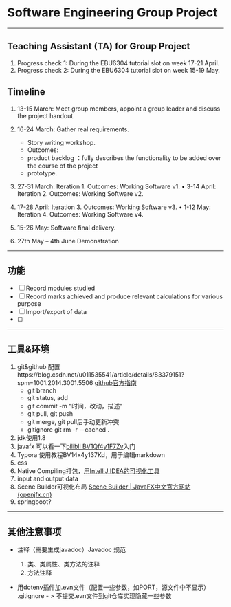# Software Engineering Group Project

------

## **Teaching Assistant (TA) for Group Project**

1. Progress check 1: During the EBU6304 tutorial slot on week 17-21 April.
2. Progress check 2: During the EBU6304 tutorial slot on week 15-19 May.

## Timeline

1. 13-15 March: Meet group members, appoint a group leader and discuss the  project handout.
2. 16-24 March: Gather real requirements. 

   - Story writing workshop. 
   - Outcomes:  
   - product backlog ：fully describes the functionality to be added over the course of the project 
   - prototype.
3. 27-31 March: Iteration 1. Outcomes: Working Software v1. • 3-14 April: Iteration 2. Outcomes: Working Software v2.
4. 17-28 April: Iteration 3. Outcomes: Working Software v3. • 1-12 May: Iteration 4. Outcomes: Working Software v4.
5. 15-26 May: Software final delivery.
6. 27th May – 4th June Demonstration

------

## 功能

- [ ] Record modules studied
- [ ] Record marks achieved and produce relevant calculations for various purpose
- [ ] Import/export of data
- [ ] 

------

## 工具&环境

1. git&github 配置https://blog.csdn.net/u011535541/article/details/83379151?spm=1001.2014.3001.5506 <u>github官方指南</u>  
   - git branch
   - git status, add
   - git commit -m "时间，改动，描述"
   - git pull, git push  
   - git merge, git pull后手动更新冲突
   - gitignore  git rm -r --cached .
2. jdk使用1.8 
4. javafx 可以看一下<u>bilibli BV1Qf4y1F7Zv</u>入门
5. Typora 使用教程BV14x4y137Kd，用于编辑markdown
6. css
7. Native Compiling打包，<u>用IntelliJ IDEA的可视化工具</u>
8. input and output data
9. Scene Builder可视化布局 [Scene Builder | JavaFX中文官方网站 (openjfx.cn)](https://openjfx.cn/scene-builder/)
10. springboot?



------

## 其他注意事项

- 注释（需要生成javadoc）Javadoc 规范
  1. 类、类属性、类方法的注释
  2. 方法注释

- 用dotenv插件加.evn文件（配置一些参数，如PORT，源文件中不显示） .gitignore - > 不提交.evn文件到git仓库实现隐藏一些参数
